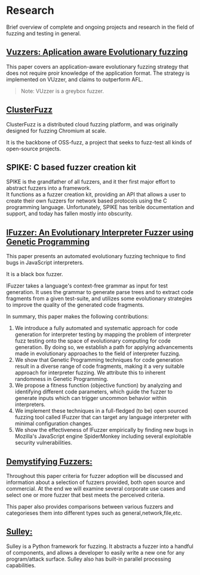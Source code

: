 # Research

Brief overview of complete and ongoing projects and research in the field of fuzzing and testing in general.

## [Vuzzers: Aplication aware Evolutionary fuzzing](http://www.cs.vu.nl/~giuffrida/papers/vuzzer-ndss-2017.pdf)

This paper covers an application-aware evolutionary fuzzing strategy that does not require proir knowledge of the application format.
The strategy is implemented on VUzzer, and claims to outperform AFL.

> Note: VUzzer  is a greybox fuzzer.

## [ClusterFuzz](https://github.com/google/oss-fuzz/blob/master/docs/clusterfuzz.md)

ClusterFuzz is a distributed cloud fuzzing platform, and was originally designed for fuzzing Chromium at scale.

It is the backbone of OSS-fuzz, a project that seeks to fuzz-test all kinds of open-source projects.

## SPIKE: C based fuzzer creation kit

SPIKE is the grandfather of all fuzzers, and it ther first major effort to abstract fuzzers into a framework.  
It functions as a fuzzer creation kit, providing an API that allows a user to create their own fuzzers for network based protocols using the C programming language.
Unfortunately, SPIKE has terible documentation and support, and today has fallen mostly into obscurity.

## [IFuzzer: An Evolutionary Interpreter Fuzzer using Genetic Programming](http://www.cs.vu.nl/~herbertb/download/papers/ifuzzer-esorics16.pdf)

This paper presents an automated evolutionary fuzzing technique to
find bugs in JavaScript interpreters.

It is a black box fuzzer.

IFuzzer takes a language's context-free grammar as input
for test generation. It uses the grammar to generate parse trees and to extract code fragments from a given test-suite, and utilizes some evolutionary strategies to improve the quality of the generated code fragments.

In summary, this paper makes the following contributions:

1.  We introduce a fully automated and systematic approach for code generation for interpreter testing by mapping the problem of interpreter fuzz testing onto the space of evolutionary computing for code generation.
By doing so, we establish a path for applying advancements made in evolutionary approaches to the field of interpreter fuzzing.
2.  We show that Genetic Programming techniques for code generation result in a diverse range of code fragments, making it a very suitable approach for interpreter fuzzing. We attribute this to inherent randomness in Genetic Programming.
3.  We propose a fitness function (objective function) by analyzing and identifying different code parameters, which guide the fuzzer to generate inputs which can trigger uncommon behavior within interpreters.
4.  We implement these techniques in a full-fledged (to be) open sourced fuzzing tool called IFuzzer that can target any language interpreter with minimal
configuration changes.
5.  We show the effectiveness of IFuzzer empirically by finding new bugs in Mozilla's JavaScript engine SpiderMonkey including several exploitable security
vulnerabilities.

## [Demystifying Fuzzers:](http://www.blackhat.com/presentations/bh-usa-09/EDDINGTON/BHUSA09-Eddington-DemystFuzzers-PAPER.pdf)

Throughout this paper criteria for fuzzer adoption will be
discussed and information about a selection of fuzzers provided, both open source and commercial.
At the end we will examine several corporate use cases and select one or more fuzzer that best meets the
perceived criteria.

This paper also provides comparisons between various fuzzers and categorieses them into different types such as general,network,file,etc.


## [Sulley:](http://www.fuzzing.org/wp-content/SulleyManual.pdf)

Sulley is a Python framework for fuzzing.
It abstracts a fuzzer into a handful of components, and allows a developer to easily write a new one for any program/attack surface.
Sulley also has built-in parallel processing capabilities.  
